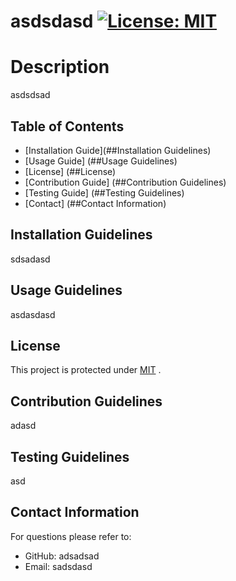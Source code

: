 
  # asdsdasd   [![License: MIT](https://img.shields.io/badge/License-MIT-yellow.svg)](https://opensource.org/licenses/MIT)

  # Description
  asdsdsad

  ## Table of Contents
  * [Installation Guide](##Installation Guidelines)
  * [Usage Guide] (##Usage Guidelines)
  * [License] (##License)
  * [Contribution Guide] (##Contribution Guidelines)
  * [Testing Guide] (##Testing Guidelines)
  * [Contact] (##Contact Information) 
    
  ## Installation Guidelines
  sdsadasd

  ## Usage Guidelines
  asdasdasd

  ## License
  This project is protected under <a href="https://opensource.org/licenses/MIT" target="_blank">MIT</a> . 


  ## Contribution Guidelines
  adasd

  ## Testing Guidelines
  asd

  ## Contact Information
  For questions please refer to: 
   * GitHub: adsadsad
   * Email: sadsdasd
